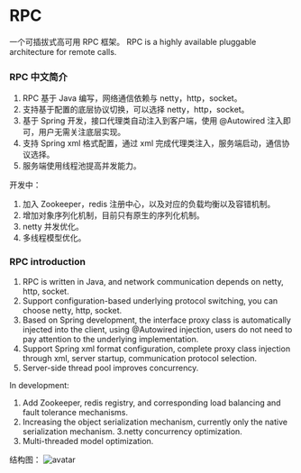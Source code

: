 # RPC

一个可插拔式高可用 RPC 框架。
RPC is a highly available pluggable architecture for remote calls.

### RPC 中文简介
1. RPC 基于 Java 编写，网络通信依赖与 netty，http，socket。
2. 支持基于配置的底层协议切换，可以选择 netty，http，socket。
3. 基于 Spring 开发，接口代理类自动注入到客户端，使用 @Autowired 注入即可，用户无需关注底层实现。
4. 支持 Spring xml 格式配置，通过 xml 完成代理类注入，服务端启动，通信协议选择。
5. 服务端使用线程池提高并发能力。

开发中：
1. 加入 Zookeeper，redis 注册中心，以及对应的负载均衡以及容错机制。
2. 增加对象序列化机制，目前只有原生的序列化机制。
3. netty 并发优化。
4. 多线程模型优化。

### RPC introduction
1. RPC is written in Java, and network communication depends on netty, http, socket.
2. Support configuration-based underlying protocol switching, you can choose netty, http, socket.
3. Based on Spring development, the interface proxy class is automatically injected into the client, using @Autowired injection, users do not need to pay attention to the underlying implementation.
4. Support Spring xml format configuration, complete proxy class injection through xml, server startup, communication protocol selection.
5. Server-side thread pool improves concurrency.

In development:
1. Add Zookeeper, redis registry, and corresponding load balancing and fault tolerance mechanisms.
2. Increasing the object serialization mechanism, currently only the native serialization mechanism.
3.netty concurrency optimization.
4. Multi-threaded model optimization.

结构图：
![avatar](https://github.com/PaulWang92115/RPC/blob/master/doc/RPC%20(1).png)

